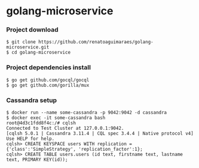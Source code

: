# golang-microservice

### Project download
```console
$ git clone https://github.com/renatoaguimaraes/golang-microservice.git
$ cd golang-microservice
```

### Project dependencies install
```console
$ go get github.com/gocql/gocql
$ go get github.com/gorilla/mux
```

### Cassandra setup
```console
$ docker run --name some-cassandra -p 9042:9042 -d cassandra
$ docker exec -it some-cassandra bash
root@4d3c1fdd8f4c:/# cqlsh
Connected to Test Cluster at 127.0.0.1:9042.
[cqlsh 5.0.1 | Cassandra 3.11.4 | CQL spec 3.4.4 | Native protocol v4]
Use HELP for help.
cqlsh> CREATE KEYSPACE users WITH replication = {'class':'SimpleStrategy', 'replication_factor':1};
cqlsh> CREATE TABLE users.users (id text, firstname text, lastname text, PRIMARY KEY(id));
```
